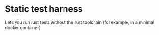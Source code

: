 # Static test harness

Lets you run rust tests without the rust toolchain (for example, in a minimal docker container)
